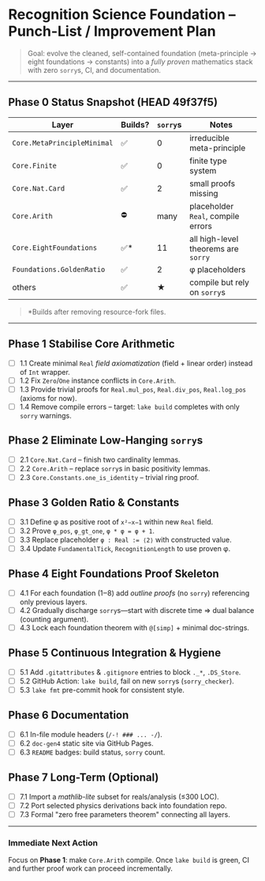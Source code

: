 # Recognition Science Foundation – Punch-List / Improvement Plan

> Goal: evolve the cleaned, self-contained foundation (meta-principle → eight foundations → constants) into a *fully proven* mathematics stack with zero `sorry`s, CI, and documentation.

---

## Phase 0  Status Snapshot (HEAD 49f37f5)

| Layer | Builds? | `sorry`s | Notes |
|-------|---------|----------|-------|
| `Core.MetaPrincipleMinimal` | ✅ | 0 | irreducible meta-principle |
| `Core.Finite`               | ✅ | 0 | finite type system |
| `Core.Nat.Card`             | ✅ | 2 | small proofs missing |
| `Core.Arith`                | ⛔ | many | placeholder `Real`, compile errors |
| `Core.EightFoundations`     | ✅* | 11 | all high-level theorems are `sorry` |
| `Foundations.GoldenRatio`   | ✅ | 2 | φ placeholders |
| others                      | ✅ | ★ | compile but rely on `sorry`s |

> *Builds after removing resource-fork files.

---

## Phase 1  Stabilise Core Arithmetic

- [ ] 1.1  Create minimal `Real` *field axiomatization* (field + linear order) instead of `Int` wrapper.
- [ ] 1.2  Fix `Zero`/`One` instance conflicts in `Core.Arith`.
- [ ] 1.3  Provide trivial proofs for `Real.mul_pos`, `Real.div_pos`, `Real.log_pos` (axioms for now).
- [ ] 1.4  Remove compile errors – target: `lake build` completes with only `sorry` warnings.

## Phase 2  Eliminate Low-Hanging `sorry`s

- [ ] 2.1  `Core.Nat.Card` – finish two cardinality lemmas.
- [ ] 2.2  `Core.Arith` – replace `sorry`s in basic positivity lemmas.
- [ ] 2.3  `Core.Constants.one_is_identity` – trivial ring proof.

## Phase 3  Golden Ratio & Constants

- [ ] 3.1  Define φ as positive root of `x²−x−1` within new `Real` field.
- [ ] 3.2  Prove `φ_pos`, `φ_gt_one`, `φ * φ = φ + 1`.
- [ ] 3.3  Replace placeholder `φ : Real := ⟨2⟩` with constructed value.
- [ ] 3.4  Update `FundamentalTick`, `RecognitionLength` to use proven φ.

## Phase 4  Eight Foundations Proof Skeleton

- [ ] 4.1  For each foundation (1‒8) add *outline proofs* (no `sorry`) referencing only previous layers.
- [ ] 4.2  Gradually discharge `sorry`s—start with discrete time ⇒ dual balance (counting argument).
- [ ] 4.3  Lock each foundation theorem with `@[simp]` + minimal doc-strings.

## Phase 5  Continuous Integration & Hygiene

- [ ] 5.1  Add `.gitattributes` & `.gitignore` entries to block `._*`, `.DS_Store`.
- [ ] 5.2  GitHub Action: `lake build`, fail on new `sorry`s (`sorry_checker`).
- [ ] 5.3  `lake fmt` pre-commit hook for consistent style.

## Phase 6  Documentation

- [ ] 6.1  In-file module headers (`/-! ### ... -/`).
- [ ] 6.2  `doc-gen4` static site via GitHub Pages.
- [ ] 6.3  `README` badges: build status, `sorry` count.

## Phase 7  Long-Term (Optional)

- [ ] 7.1  Import a *mathlib-lite* subset for reals/analysis (≤300 LOC).
- [ ] 7.2  Port selected physics derivations back into foundation repo.
- [ ] 7.3  Formal "zero free parameters theorem" connecting all layers.

---

### Immediate Next Action

Focus on **Phase 1**: make `Core.Arith` compile. Once `lake build` is green, CI and further proof work can proceed incrementally. 